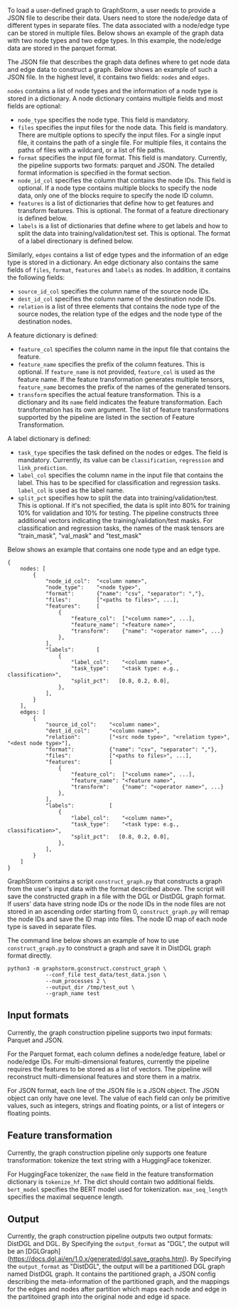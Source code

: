 To load a user-defined graph to GraphStorm, a user needs to provide a JSON file to describe
their data. Users need to store the node/edge data of different types in separate files.
The data associated
with a node/edge type can be stored in multiple files. Below shows an example of the graph
data with two node types and two edge types. In this example, the node/edge data are stored
in the parquet format.

The JSON file that describes the graph data defines where to get node data
and edge data to construct a graph. Below shows an example of such a JSON file.
In the highest level, it contains two fields: `nodes` and `edges`.

`nodes` contains a list of node types and the information of a node type
is stored in a dictionary. A node dictionary contains multiple fields and
most fields are optional:
* `node_type` specifies the node type. This field is mandatory.
* `files` specifies the input files for the node data. This field is mandatory.
There are multiple options to specify the input files.
For a single input file, it contains the path of a single file.
For multiple files, it contains the paths of files with a wildcard,
or a list of file paths.
* `format` specifies the input file format. This field is mandatory.
Currently, the pipeline supports two formats: parquet and JSON.
The detailed format information is specified in the format section.
* `node_id_col` specifies the column that contains the node IDs. This field is optional.
If a node type contains multiple blocks to specify the node data, only
one of the blocks require to specify the node ID column.
* `features` is a list of dictionaries that define how to get features
and transform features. This is optional. The format of a feature directionary
is defined below.
* `labels` is a list of dictionaries that define where to get labels
and how to split the data into training/validation/test set. This is optional.
The format of a label directionary is defined below.

Similarly, `edges` contains a list of edge types and the information of
an edge type is stored in a dictionary. An edge dictionary also contains
the same fields of `files`, `format`, `features` and `labels` as nodes.
In addition, it contains the following fields:
* `source_id_col` specifies the column name of the source node IDs.
* `dest_id_col` specifies the column name of the destination node IDs.
* `relation` is a list of three elements that contains the node type of
the source nodes, the relation type of the edges and the node type of
the destination nodes.

A feature dictionary is defined:
* `feature_col` specifies the column name in the input file that contains the feature.
* `feature_name` specifies the prefix of the column features. This is optional.
If `feature_name` is not provided, `feature_col` is used as the feature name.
If the feature transformation generates multiple tensors, `feature_name` becomes
the prefix of the names of the generated tensors.
* `transform` specifies the actual feature transformation. This is a dictionary
and its `name` field indicates the feature transformation. Each transformation
has its own argument. The list of feature transformations supported by the pipeline
are listed in the section of Feature Transformation.

A label dictionary is defined:
* `task_type` specifies the task defined on the nodes or edges. The field is mandatory.
Currently, its value can be `classification`, `regression` and `link_prediction`.
* `label_col` specifies the column name in the input file that contains the label.
This has to be specified for classification and regression tasks.
`label_col` is used as the label name.
* `split_pct` specifies how to split the data into training/validation/test.
This is optional. If it's not specified, the data is split into 80% for training
10% for validation and 10% for testing.
The pipeline constructs three additional vectors indicating
the training/validation/test masks. For classification and regression tasks,
the names of the mask tensors are "train_mask", "val_mask"
and "test_mask"

Below shows an example that contains one node type and an edge type.
```
{
	nodes: [
		{
			"node_id_col":  "<column name>",
			"node_type":    "<node type>",
			"format":       {"name": "csv", "separator": ","},
			"files":        ["<paths to files>", ...],
			"features":     [
				{
					"feature_col":  ["<column name>", ...],
					"feature_name": "<feature name>",
					"transform":    {"name": "<operator name>", ...}
				},
			],
			"labels":       [
				{
					"label_col":    "<column name>",
					"task_type":    "<task type: e.g., classification>",
					"split_pct":   [0.8, 0.2, 0.0],
				},
			],
		}
	],
	edges: [
		{
			"source_id_col":    "<column name>",
			"dest_id_col":      "<column name>",
			"relation":         ["<src node type>", "<relation type>", "<dest node type>"],
			"format":           {"name": "csv", "separator": ","},
			"files":            ["<paths to files>", ...],
			"features":         [
				{
					"feature_col":  ["<column name>", ...],
					"feature_name": "<feature name>",
					"transform":    {"name": "<operator name>", ...}
				},
			],
			"labels":           [
				{
					"label_col":    "<column name>",
					"task_type":    "<task type: e.g., classification>",
					"split_pct":   [0.8, 0.2, 0.0],
				},
			],
		}
	]
}
```

GraphStorm contains a script `construct_graph.py` that constructs a graph
from the user's input data with the format described above. The script will save
the constructed graph in a file with the DGL or DistDGL graph format. If users' data have
string node IDs or the node IDs in the node files are not stored in an ascending order
starting from 0, `construct_graph.py` will remap the node IDs and save the ID map
into files. The node ID map of each node type is saved in separate files.

The command line below shows an example of how to use `construct_graph.py` to
construct a graph and save it in DistDGL graph format directly.
```
python3 -m graphstorm.gconstruct.construct_graph \
			--conf_file test_data/test_data.json \
			--num_processes 2 \
			--output_dir /tmp/test_out \
			--graph_name test
```

## Input formats
Currently, the graph construction pipeline supports two input formats: Parquet and JSON.

For the Parquet format, each column defines a node/edge feature, label or node/edge IDs.
For multi-dimensional features, currently the pipeline requires the features to be stored
as a list of vectors. The pipeline will reconstruct multi-dimensional features and store
them in a matrix.

For JSON format, each line of the JSON file is a JSON object. The JSON object can only
have one level. The value of each field can only be primitive values, such as integers,
strings and floating points, or a list of integers or floating points.

## Feature transformation
Currently, the graph construction pipeline only supports one feature transformation:
tokenize the text string with a HuggingFace tokenizer.

For HuggingFace tokenizer, the `name` field in the feature transformation dictionary
is `tokenize_hf`. The dict should contain two additional fields. `bert_model`
specifies the BERT model used for tokenization. `max_seq_length` specifies
the maximal sequence length.

## Output
Currently, the graph construction pipeline outputs two output formats: DistDGL and DGL.
By Specifying the `output_format` as "DGL", the output will be an [DGLGraph] (https://docs.dgl.ai/en/1.0.x/generated/dgl.save_graphs.html).
By Specifying the `output_format` as "DistDGL", the output will be a partitioned
DGL graph named DistDGL graph. It contains the partitioned graph, a JSON config
describing the meta-information of the partitioned graph, and the mappings for the
edges and nodes after partition which maps each node and edge in the partitoined
graph into the original node and edge id space.